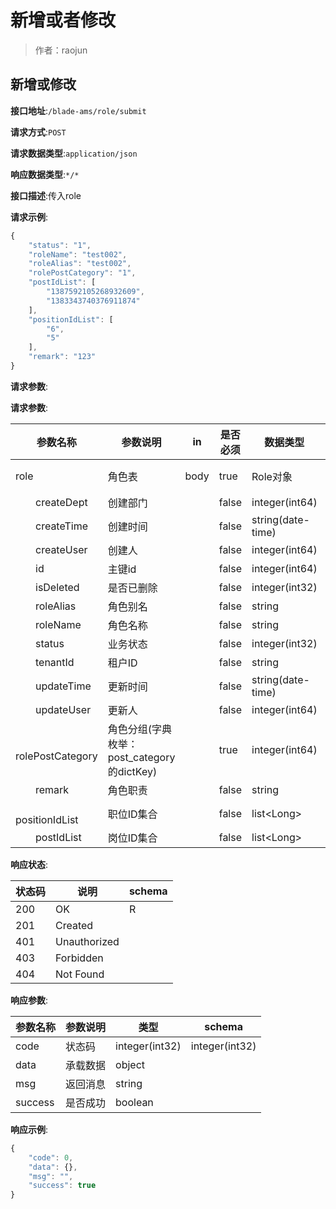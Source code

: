 # 新增或者修改

> 作者：raojun

## 新增或修改


**接口地址**:`/blade-ams/role/submit`


**请求方式**:`POST`


**请求数据类型**:`application/json`


**响应数据类型**:`*/*`


**接口描述**:传入role


**请求示例**:


```javascript
{
    "status": "1",
    "roleName": "test002",
    "roleAlias": "test002",
    "rolePostCategory": "1",
    "postIdList": [
        "1387592105268932609",
        "1383343740376911874"
    ],
    "positionIdList": [
        "6",
        "5"
    ],
    "remark": "123"
}
```


**请求参数**:


**请求参数**:


| 参数名称 | 参数说明 | in    | 是否必须 | 数据类型 | schema |
| -------- | -------- | ----- | -------- | -------- | ------ |
|role|角色表|body|true|Role对象|Role对象|
|&emsp;&emsp;createDept|创建部门||false|integer(int64)||
|&emsp;&emsp;createTime|创建时间||false|string(date-time)||
|&emsp;&emsp;createUser|创建人||false|integer(int64)||
|&emsp;&emsp;id|主键id||false|integer(int64)||
|&emsp;&emsp;isDeleted|是否已删除||false|integer(int32)||
|&emsp;&emsp;roleAlias|角色别名||false|string||
|&emsp;&emsp;roleName|角色名称||false|string||
|&emsp;&emsp;status|业务状态||false|integer(int32)||
|&emsp;&emsp;tenantId|租户ID||false|string||
|&emsp;&emsp;updateTime|更新时间||false|string(date-time)||
|&emsp;&emsp;updateUser|更新人||false|integer(int64)||
|&emsp;&emsp;rolePostCategory|角色分组(字典枚举：post_category的dictKey)||true|integer(int64)||
|&emsp;&emsp;remark|角色职责||false|string||
|&emsp;&emsp;positionIdList|职位ID集合||false|list&lt;Long>||
|&emsp;&emsp;postIdList|岗位ID集合||false|list&lt;Long>||


**响应状态**:


| 状态码 | 说明 | schema |
| -------- | -------- | ----- | 
|200|OK|R|
|201|Created||
|401|Unauthorized||
|403|Forbidden||
|404|Not Found||


**响应参数**:


| 参数名称 | 参数说明 | 类型 | schema |
| -------- | -------- | ----- |----- | 
|code|状态码|integer(int32)|integer(int32)|
|data|承载数据|object||
|msg|返回消息|string||
|success|是否成功|boolean||


**响应示例**:
```javascript
{
	"code": 0,
	"data": {},
	"msg": "",
	"success": true
}
```